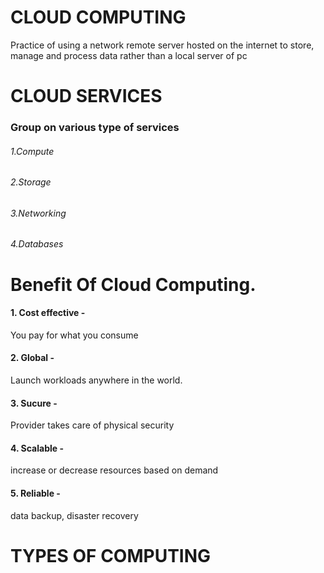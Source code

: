 # CLOUD COMPUTING
Practice of using a network remote server hosted on the internet to store, manage and process data rather than a local server of pc

# CLOUD SERVICES
### Group on various type of services
###### 1.Compute
###### 2.Storage
###### 3.Networking
###### 4.Databases

# Benefit Of Cloud Computing.
#### 1. Cost effective -
 
You pay for what you consume
#### 2. Global - 

Launch workloads anywhere in the world.
#### 3. Sucure - 

Provider takes care of physical security
#### 4. Scalable - 

increase or decrease resources based on demand
#### 5. Reliable - 

data backup, disaster recovery

# TYPES OF COMPUTING